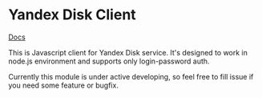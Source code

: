 # Yandex Disk Client 

[Docs](https://github.com/Pterko/yandex-disk-client/blob/master/docs/modules/_index_.md)


This is Javascript client for Yandex Disk service. It's designed to work in node.js environment and supports only login-password auth.

Currently this module is under active developing, so feel free to fill issue if you need some feature or bugfix.